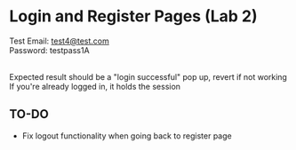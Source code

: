 # Login and Register Pages (Lab 2)

Test Email: test4@test.com <br>
Password: testpass1A

<br>
Expected result should be a "login successful" pop up, revert if not working

<br>
If you're already logged in, it holds the session

## TO-DO
* Fix logout functionality when going back to register page